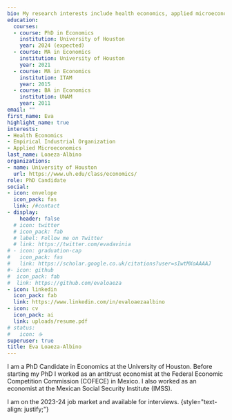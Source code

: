 ```yaml
---
bio: My research interests include health economics, applied microeconomics and empirical industrial organization. 
education:
  courses:
  - course: PhD in Economics
    institution: University of Houston
    year: 2024 (expected)
  - course: MA in Economics
    institution: University of Houston
    year: 2021
  - course: MA in Economics
    institution: ITAM
    year: 2015
  - course: BA in Economics
    institution: UNAM
    year: 2011
email: ""
first_name: Eva
highlight_name: true
interests:
- Health Economics
- Empirical Industrial Organization
- Applied Microeconomics
last_name: Loaeza-Albino
organizations:
- name: University of Houston
  url: https://www.uh.edu/class/economics/
role: PhD Candidate
social:
- icon: envelope
  icon_pack: fas
  link: /#contact
- display:
    header: false
  # icon: twitter
  # icon_pack: fab
  # label: Follow me on Twitter
  # link: https://twitter.com/evadavinia
# - icon: graduation-cap
#   icon_pack: fas
#   link: https://scholar.google.co.uk/citations?user=sIwtMXoAAAAJ
#- icon: github
#  icon_pack: fab
#  link: https://github.com/evaloaeza
- icon: linkedin
  icon_pack: fab
  link: https://www.linkedin.com/in/evaloaezaalbino
- icon: cv
  icon_pack: ai
  link: uploads/resume.pdf
# status:
#   icon: ☕️
superuser: true
title: Eva Loaeza-Albino
---
```


I am a PhD Candidate in Economics at the University of Houston. Before starting my PhD I worked as an antitrust economist at the Federal Economic Competition Commission (COFECE) in Mexico. I also worked as an economist at the Mexican Social Security Institute (IMSS).  

I am on the 2023-24 job market and available for interviews.
{style="text-align: justify;"}
